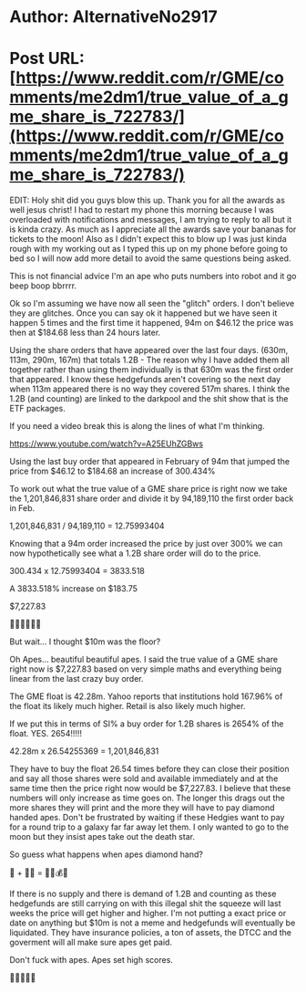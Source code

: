 # Author: AlternativeNo2917
# Post URL: [https://www.reddit.com/r/GME/comments/me2dm1/true_value_of_a_gme_share_is_722783/](https://www.reddit.com/r/GME/comments/me2dm1/true_value_of_a_gme_share_is_722783/)


EDIT: Holy shit did you guys blow this up. Thank you for all the awards as well jesus christ! I had to restart my phone this morning because I was overloaded with notifications and messages, I am trying to reply to all but it is kinda crazy. As much as I appreciate all the awards save your bananas for tickets to the moon! Also as I didn't expect this to blow up I was just kinda rough with my working out as I typed this up on my phone before going to bed so I will now add more detail to avoid the same questions being asked.

This is not financial advice I'm an ape who puts numbers into robot and it go beep boop bbrrrr. 

Ok so I'm assuming we have now all seen the "glitch" orders. I don't believe they are glitches. Once you can say ok it happened but we have seen it happen 5 times and the first time it happened, 94m on $46.12 the price was then at $184.68 less than 24 hours later.

Using the share orders that have appeared over the last four days. (630m, 113m, 290m, 167m) that totals 1.2B - The reason why I have added them all together rather than using them individually is that 630m was the first order that appeared. I know these hedgefunds aren't covering so the next day when 113m appeared there is no way they covered 517m shares. I think the 1.2B (and counting) are linked to the darkpool and the shit show that is the ETF packages. 

If you need a video break this is along the lines of what I'm thinking. 

https://www.youtube.com/watch?v=A25EUhZGBws

Using the last buy order that appeared in February of 94m that jumped the price from $46.12 to $184.68 an increase of 300.434% 

To work out what the true value of a GME share price is right now we take the 1,201,846,831 share order and divide it by 94,189,110 the first order back in Feb. 

1,201,846,831 / 94,189,110  = 12.75993404 

Knowing that a 94m order increased the price by just over 300% we can now hypothetically see what a 1.2B share order will do to the price. 

300.434 x 12.75993404 = 3833.518

A 3833.518% increase on $183.75 

$7,227.83

🚀🚀🚀🚀🚀🚀

But wait... I thought $10m was the floor? 

Oh Apes... beautiful beautiful apes. I said the true value of a GME share right now is $7,227.83 based on very simple maths and everything being linear from the last crazy buy order. 

The GME float is 42.28m. Yahoo reports that institutions hold 167.96% of the float its likely much higher. Retail is also likely much higher. 

If we put this in terms of SI% a buy order for 1.2B shares is 2654% of the float. YES. 2654!!!!!

42.28m x 26.54255369 = 1,201,846,831 

They have to buy the float 26.54 times before they can close their position and say all those shares were sold and available immediately and at the same time then the price right now would be $7,227.83. I believe that these numbers will only increase as time goes on. The longer this drags out the more shares they will print and the more they will have to pay diamond handed apes. Don't be frustrated by waiting if these Hedgies want to pay for a round trip to a galaxy far far away let them. I only wanted to go to the moon but they insist apes take out the death star. 

So guess what happens when apes diamond hand?

🦍 + 💎🙌 = 🚀🌚💰🍌


If there is no supply and there is demand of 1.2B and counting as these hedgefunds are still carrying on with this illegal shit the squeeze will last weeks the price will get higher and higher. I'm not putting a exact price or date on anything but $10m is not a meme and hedgefunds will eventually be liquidated. They have insurance policies, a ton of assets, the DTCC and the goverment will all make sure apes get paid. 

Don't fuck with apes. Apes set high scores. 

🚀🚀🚀🚀🚀